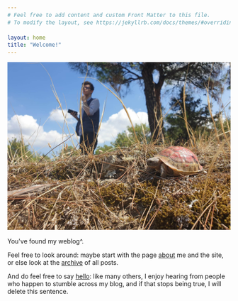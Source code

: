 ```yaml
---
# Feel free to add content and custom Front Matter to this file.
# To modify the layout, see https://jekyllrb.com/docs/themes/#overriding-theme-defaults

layout: home
title: "Welcome!"
---
```


<img src="/images/moi.jpg" class="home-image">

You've found my weblog^. 

Feel free to look around: maybe start with the page [about](/about) me and the site, or else look at the [archive](/archive) of all posts. 

And do feel free to say [hello](mailto:raymondadouglas@gmail.com): like many others, I enjoy hearing from people who happen to stumble across my blog, and if that stops being true, I will delete this sentence.